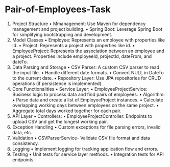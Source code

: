# Pair-of-Employees-Task
1. Project Structure
   •	Mmanagement: Use Maven for dependency management and project building.
   •	Spring Boot: Leverage Spring Boot for simplifying bootstrapping and development.
2. Model Classes
   •	Employee: Represents an employee with properties like id.
   •	Project: Represents a project with properties like id.
   •	EmployeeProject: Represents the association between an employee and a project. Properties include employeeId, projectId, dateFrom, and dateTo.
3. Data Parsing and Storage
   •	CSV Parser: A custom CSV parser to read the input file.
   •	Handle different date formats.
   •	Convert NULL in DateTo to the current date.
   •	Repository Layer: Use JPA repositories for CRUD operations (if persistence is implemented).
4. Core Functionalities
   •	Service Layer:
   •	EmployeeProjectService: Business logic to process data and find pairs of employees.
   •	Algorithm:
   •	Parse data and create a list of EmployeeProject instances.
   •	Calculate overlapping working days between employees on the same project.
   •	Aggregate total days worked together for each pair.
5. API Layer
   •	Controllers:
   •	EmployeeProjectController: Endpoints to upload CSV and get the longest working pair.
6. Exception Handling
   •	Custom exceptions for file parsing errors, invalid data, etc.
7. Validation
   •	CSVParserService- Validate CSV file format and data consistency.
8. Logging
   •	Implement logging for tracking application flow and errors.
9. Testing
   •	Unit tests for service layer methods.
   •	Integration tests for API endpoints.
